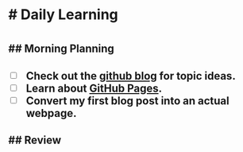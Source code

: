 <h1># Daily Learning<h1>

<h2>## Morning Planning<h2>
  
- [ ] Check out the [github blog](https://github.blog/) for topic ideas.
- [ ] Learn about [GitHub Pages](https://skills.github.com/#first-day-on-github).
- [ ] Convert my first blog post into an actual webpage.
      
<h2>## Review<h2>
